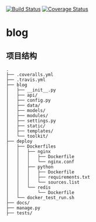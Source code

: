 [![Build Status](https://travis-ci.org/vernvern/blog.svg?branch=master)](https://travis-ci.org/vernvern/blog)
[![Coverage Status](https://coveralls.io/repos/github/vernvern/blog/badge.svg?branch=master)](https://coveralls.io/github/vernvern/blog?branch=master)
# blog

## 项目结构

```
.
├── .coveralls.yml
├── .travis.yml
├── blog
│   ├── __init__.py
│   ├── api/
│   ├── config.py
│   ├── data/
│   ├── models/
│   ├── modules/
│   ├── settings.py
│   ├── static/
│   ├── templates/
│   └── toolkit/
├── deploy
│   ├── Dockerfiles
│   │   ├── nginx
│   │   │   ├── Dockerfile
│   │   │   └── nginx.conf
│   │   ├── python
│   │   │   ├── Dockerfile
│   │   │   ├── requirements.txt
│   │   │   └── sources.list
│   │   └── redis
│   │       └── Dockerfile
│   └── docker_test_run.sh
├── docs/
├── manage.py
├── tests/

```
